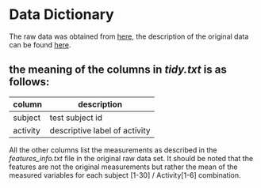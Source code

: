 Data Dictionary
===============

The raw data was obtained from [here](https://d396qusza40orc.cloudfront.net/getdata%2Fprojectfiles%2FUCI%20HAR%20Dataset.zip), the description of the original data can be found [here](
http://archive.ics.uci.edu/ml/datasets/Human+Activity+Recognition+Using+Smartphones).


the meaning of the columns in *tidy.txt* is as follows:
-------------------------------------------------------

column   | description
---------|------------------------------
subject  | test subject id
activity | descriptive label of activity


All the other columns list the measurements as described in the *features_info.txt* file in the original raw data set. It should be noted that the features are not the original measurements but rather the mean of the measured variables for each subject [1-30] / Activity[1-6] combination.
